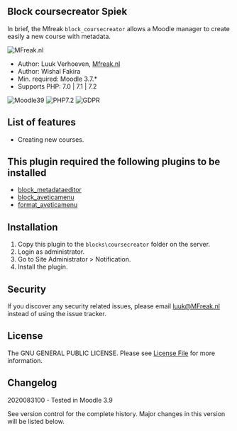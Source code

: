 ## Block coursecreator Spiek
In brief, the Mfreak `block_coursecreator` allows a Moodle manager to create easily a new course with metadata.


![MFreak.nl](https://MFreak.nl/logo_small.png)

* Author: Luuk Verhoeven, [Mfreak.nl](https://MFreak.nl/)
* Author: Wishal Fakira
* Min. required: Moodle 3.7.*
* Supports PHP: 7.0 | 7.1 | 7.2 

![Moodle39](https://img.shields.io/badge/moodle-3.9-brightgreen.svg)
![PHP7.2](https://img.shields.io/badge/PHP-7.2-brightgreen.svg)
![GDPR](https://img.shields.io/badge/GDPR-implented-brightgreen.svg)


## List of features
- Creating new courses.


## This plugin required the following plugins to be installed
- [block_metadataeditor](https://deploy01.avetica.net/technisch-team/moodlefreak/block_metadataeditor/)
- [block_aveticamenu](https://deploy01.avetica.net/technisch-team/moodlefreak/block_aveticamenu/)
- [format_aveticamenu](https://deploy01.avetica.net/technisch-team/moodlefreak/format_aveticamenu)

## Installation

1.  Copy this plugin to the `blocks\coursecreator` folder on the server.
2.  Login as administrator.
3.  Go to Site Administrator > Notification.
4.  Install the plugin.

## Security

If you discover any security related issues, please email [luuk@MFreak.nl](mailto:luuk@MFreak.nl) instead of using the issue tracker.

## License

The GNU GENERAL PUBLIC LICENSE. Please see [License File](LICENSE) for more information.

## Changelog

2020083100 - Tested in Moodle 3.9


See version control for the complete history. Major changes in this version will be listed below.
